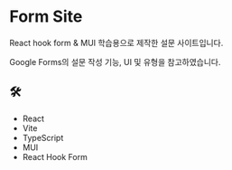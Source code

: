 # Form Site

React hook form & MUI 학습용으로 제작한 설문 사이트입니다.

Google Forms의 설문 작성 기능, UI 및 유형을 참고하였습니다.

## 🛠

- React
- Vite
- TypeScript
- MUI
- React Hook Form
